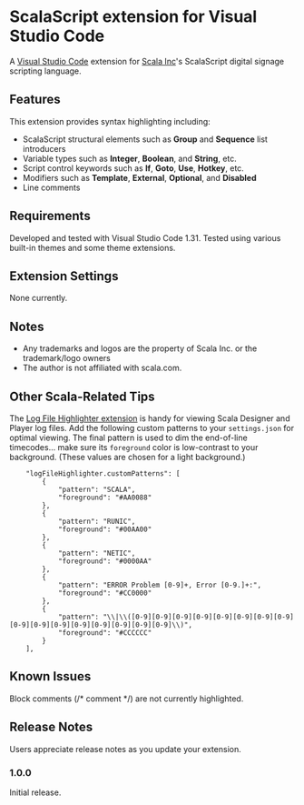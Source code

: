 # ScalaScript extension for Visual Studio Code

A [Visual Studio Code](https://code.visualstudio.com) extension for [Scala Inc](https://www.scala.com)'s ScalaScript digital signage scripting language. 

## Features

This extension provides syntax highlighting including:
- ScalaScript structural elements such as **Group** and **Sequence** list introducers
- Variable types such as **Integer**, **Boolean**, and **String**, etc.
- Script control keywords such as **If**, **Goto**, **Use**, **Hotkey**, etc.
- Modifiers such as **Template**, **External**, **Optional**, and **Disabled**
- Line comments

## Requirements

Developed and tested with Visual Studio Code 1.31. Tested using various built-in themes and some theme extensions.

## Extension Settings

None currently.

## Notes
- Any trademarks and logos are the property of Scala Inc. or the trademark/logo owners
- The author is not affiliated with scala.com.

## Other Scala-Related Tips

The [Log File Highlighter extension](https://marketplace.visualstudio.com/items?itemName=emilast.LogFileHighlighter) is handy for viewing Scala Designer and Player log files. Add the following custom patterns to your `settings.json` for optimal viewing. The final pattern is used to dim the end-of-line timecodes... make sure its `foreground` color is low-contrast to your background. (These values are chosen for a light background.)

```
    "logFileHighlighter.customPatterns": [
        {
            "pattern": "SCALA",
            "foreground": "#AA0088"
        },
        {
            "pattern": "RUNIC",
            "foreground": "#00AA00"
        },
        {
            "pattern": "NETIC",
            "foreground": "#0000AA"
        },
        {
            "pattern": "ERROR Problem [0-9]+, Error [0-9.]+:",
            "foreground": "#CC0000"
        },
        {
            "pattern": "\\|\\([0-9][0-9][0-9][0-9][0-9][0-9][0-9][0-9][0-9][0-9][0-9][0-9][0-9][0-9][0-9][0-9]\\)",
            "foreground": "#CCCCCC"
        }
    ],
```

## Known Issues

Block comments (/* comment */) are not currently highlighted.

## Release Notes

Users appreciate release notes as you update your extension.

### 1.0.0

Initial release.
